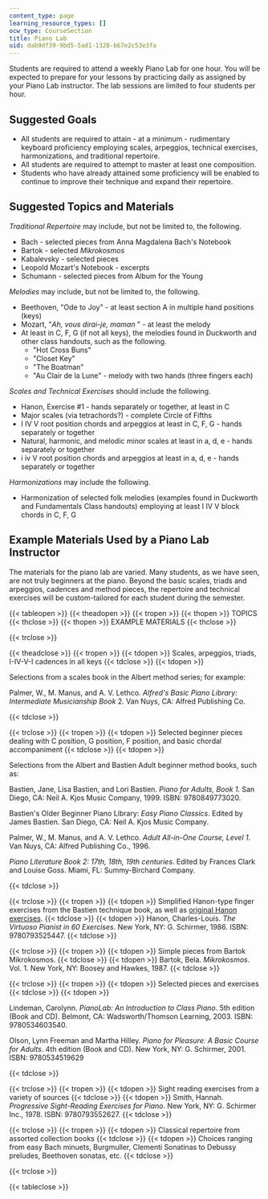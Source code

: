 ```yaml
---
content_type: page
learning_resource_types: []
ocw_type: CourseSection
title: Piano Lab
uid: dab9df39-9bd5-5ad1-1320-b67e2c53e3fa
---
```


Students are required to attend a weekly Piano Lab for one hour. You will be expected to prepare for your lessons by practicing daily as assigned by your Piano Lab instructor. The lab sessions are limited to four students per hour.

Suggested Goals
---------------

*   All students are required to attain - at a minimum - rudimentary keyboard proficiency employing scales, arpeggios, technical exercises, harmonizations, and traditional repertoire.
*   All students are required to attempt to master at least one composition.
*   Students who have already attained some proficiency will be enabled to continue to improve their technique and expand their repertoire.

Suggested Topics and Materials
------------------------------

_Traditional Repertoire_ may include, but not be limited to, the following.

*   Bach - selected pieces from Anna Magdalena Bach's Notebook
*   Bartok - selected _Mikrokosmos_
*   Kabalevsky - selected pieces
*   Leopold Mozart's Notebook - excerpts
*   Schumann - selected pieces from Album for the Young

_Melodies_ may include, but not be limited to, the following.

*   Beethoven, "Ode to Joy" - at least section A in multiple hand positions (keys)
*   Mozart, "_Ah, vous dirai-je, maman_ " - at least the melody
*   At least in C, F, G (if not all keys), the melodies found in Duckworth and other class handouts, such as the following.
    *   "Hot Cross Buns"
    *   "Closet Key"
    *   "The Boatman"
    *   "Au Clair de la Lune" - melody with two hands (three fingers each)

_Scales and Technical Exercises_ should include the following.

*   Hanon, Exercise #1 - hands separately or together, at least in C
*   Major scales (via tetrachords?) - complete Circle of Fifths
*   I IV V root position chords and arpeggios at least in C, F, G - hands separately or together
*   Natural, harmonic, and melodic minor scales at least in a, d, e - hands separately or together
*   i iv V root position chords and arpeggios at least in a, d, e - hands separately or together

_Harmonizations_ may include the following.

*   Harmonization of selected folk melodies (examples found in Duckworth and Fundamentals Class handouts) employing at least I IV V block chords in C, F, G

Example Materials Used by a Piano Lab Instructor
------------------------------------------------

The materials for the piano lab are varied. Many students, as we have seen, are not truly beginners at the piano. Beyond the basic scales, triads and arpeggios, cadences and method pieces, the repertoire and technical exercises will be custom-tailored for each student during the semester.  

{{< tableopen >}}
{{< theadopen >}}
{{< tropen >}}
{{< thopen >}}
TOPICS
{{< thclose >}}
{{< thopen >}}
EXAMPLE MATERIALS
{{< thclose >}}

{{< trclose >}}

{{< theadclose >}}
{{< tropen >}}
{{< tdopen >}}
Scales, arpeggios, triads, I-IV-V-I cadences in all keys
{{< tdclose >}}
{{< tdopen >}}


Selections from a scales book in the Albert method series; for example:

Palmer, W., M. Manus, and A. V. Lethco. _Alfred's Basic Piano Library: Intermediate Musicianship Book_ 2. Van Nuys, CA: Alfred Publishing Co.


{{< tdclose >}}

{{< trclose >}}
{{< tropen >}}
{{< tdopen >}}
Selected beginner pieces dealing with C position, G position, F position, and basic chordal accompaniment
{{< tdclose >}}
{{< tdopen >}}


Selections from the Albert and Bastien Adult beginner method books, such as:

Bastien, Jane, Lisa Bastien, and Lori Bastien. _Piano for Adults, Book 1_. San Diego, CA: Neil A. Kjos Music Company, 1999. ISBN: 9780849773020.

Bastien's Older Beginner Piano Library: _Easy Piano Classics_. Edited by James Bastien. San Diego, CA: Neil A. Kjos Music Company.

Palmer, W., M. Manus, and A. V. Lethco. _Adult All-in-One Course, Level 1_. Van Nuys, CA: Alfred Publishing Co., 1996.

_Piano Literature Book 2: 17th, 18th, 19th centuries_. Edited by Frances Clark and Louise Goss. Miami, FL: Summy-Birchard Company.


{{< tdclose >}}

{{< trclose >}}
{{< tropen >}}
{{< tdopen >}}
Simplified Hanon-type finger exercises from the Bastien technique book, as well as [original Hanon exercises](http://en.wikipedia.org/wiki/The_Virtuoso_Pianist_In_60_Exercises).
{{< tdclose >}}
{{< tdopen >}}
Hanon, Charles-Louis. _The Virtuoso Pianist in 60 Exercises_. New York, NY: G. Schirmer, 1986. ISBN: 9780793525447.
{{< tdclose >}}

{{< trclose >}}
{{< tropen >}}
{{< tdopen >}}
Simple pieces from Bartok Mikrokosmos.
{{< tdclose >}}
{{< tdopen >}}
Bartok, Bela. _Mikrokosmos_. Vol. 1. New York, NY: Boosey and Hawkes, 1987.
{{< tdclose >}}

{{< trclose >}}
{{< tropen >}}
{{< tdopen >}}
Selected pieces and exercises
{{< tdclose >}}
{{< tdopen >}}


Lindeman, Carolynn. _PianoLab: An Introduction to Class Piano_. 5th edition (Book and CD). Belmont, CA: Wadsworth/Thomson Learning, 2003. ISBN: 9780534603540.

Olson, Lynn Freeman and Martha Hilley. _Piano for Pleasure: A Basic Course for Adults_. 4th edition (Book and CD). New York, NY: G. Schirmer, 2001. ISBN: 9780534519629


{{< tdclose >}}

{{< trclose >}}
{{< tropen >}}
{{< tdopen >}}
Sight reading exercises from a variety of sources
{{< tdclose >}}
{{< tdopen >}}
Smith, Hannah. _Progressive Sight-Reading Exercises for Piano_. New York, NY: G. Schirmer Inc., 1978. ISBN: 9780793552627.
{{< tdclose >}}

{{< trclose >}}
{{< tropen >}}
{{< tdopen >}}
Classical repertoire from assorted collection books
{{< tdclose >}}
{{< tdopen >}}
Choices ranging from easy Bach minuets, Burgmuller, Clementi Sonatinas to Debussy preludes, Beethoven sonatas, etc.
{{< tdclose >}}

{{< trclose >}}

{{< tableclose >}}